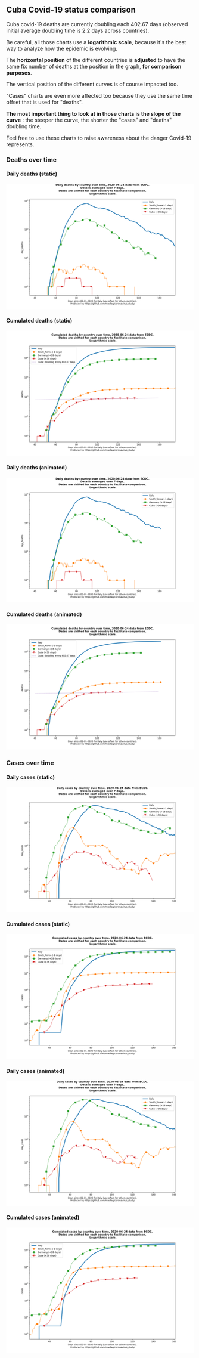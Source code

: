## Cuba Covid-19 status comparison 

Cuba covid-19 deaths are currently doubling each 402.67 days (observed initial average doubling time is 2.2 days across countries).



Be careful, all those charts use a **logarithmic scale**, because it's the best way to analyze how the epidemic is evolving.
 
The **horizontal position** of the different countries is **adjusted** to have the same fix number of deaths at the position in the graph, **for comparison purposes**.

The vertical position of the different curves is of course impacted too.

"Cases" charts are even more affected too because they use the same time offset that is used for "deaths".

**The most important thing to look at in those charts is the slope of the curve** : the steeper the curve, the shorter the "cases" and "deaths" doubling time.

Feel free to use these charts to raise awareness about the danger Covid-19 represents. 


 
### Deaths over time
 
#### Daily deaths (static)
![Cuba covid-19 daily deaths static chart](https://raw.githubusercontent.com/madlag/coronavirus_study/master/notebooks/graphs/2020-06-24/countries/Cuba/2020-06-24_Cuba_day_deaths.png "Cuba covid-19 day_deaths static chart")   
 
#### Cumulated deaths (static)
![Cuba covid-19 cumulated deaths static chart](https://raw.githubusercontent.com/madlag/coronavirus_study/master/notebooks/graphs/2020-06-24/countries/Cuba/2020-06-24_Cuba_deaths.png "Cuba covid-19 deaths static chart")   
 
#### Daily deaths (animated)
![Cuba covid-19 daily deaths animated chart](https://raw.githubusercontent.com/madlag/coronavirus_study/master/notebooks/graphs/2020-06-24/countries/Cuba/2020-06-24_Cuba_day_deaths.gif "Cuba covid-19 day_deaths animated chart")   
 
#### Cumulated deaths (animated)
![Cuba covid-19 cumulated deaths animated chart](https://raw.githubusercontent.com/madlag/coronavirus_study/master/notebooks/graphs/2020-06-24/countries/Cuba/2020-06-24_Cuba_deaths.gif "Cuba covid-19 deaths animated chart")   

 
### Cases over time
 
#### Daily cases (static)
![Cuba covid-19 daily cases static chart](https://raw.githubusercontent.com/madlag/coronavirus_study/master/notebooks/graphs/2020-06-24/countries/Cuba/2020-06-24_Cuba_day_cases.png "Cuba covid-19 day_cases static chart")   
 
#### Cumulated cases (static)
![Cuba covid-19 cumulated cases static chart](https://raw.githubusercontent.com/madlag/coronavirus_study/master/notebooks/graphs/2020-06-24/countries/Cuba/2020-06-24_Cuba_cases.png "Cuba covid-19 cases static chart")   
 
#### Daily cases (animated)
![Cuba covid-19 daily cases animated chart](https://raw.githubusercontent.com/madlag/coronavirus_study/master/notebooks/graphs/2020-06-24/countries/Cuba/2020-06-24_Cuba_day_cases.gif "Cuba covid-19 day_cases animated chart")   
 
#### Cumulated cases (animated)
![Cuba covid-19 cumulated cases animated chart](https://raw.githubusercontent.com/madlag/coronavirus_study/master/notebooks/graphs/2020-06-24/countries/Cuba/2020-06-24_Cuba_cases.gif "Cuba covid-19 cases animated chart")   

